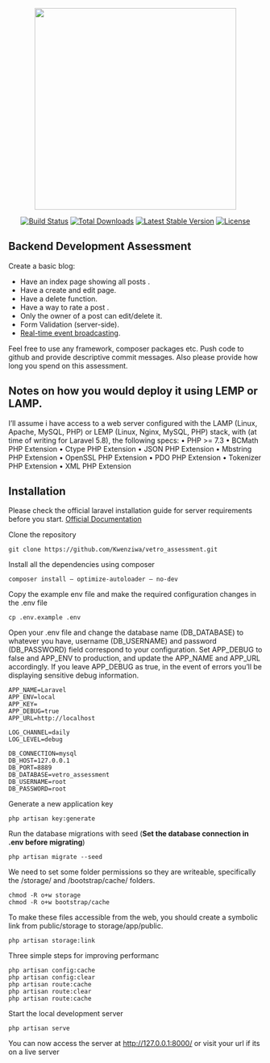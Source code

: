<p align="center"><a href="https://laravel.com" target="_blank"><img src="https://www.vetro.co.za/wp-content/uploads/2017/09/VetroMedia-WhiteLogo.png" width="400"></a></p>

<p align="center">
<a href="https://travis-ci.org/laravel/framework"><img src="https://travis-ci.org/laravel/framework.svg" alt="Build Status"></a>
<a href="https://packagist.org/packages/laravel/framework"><img src="https://img.shields.io/packagist/dt/laravel/framework" alt="Total Downloads"></a>
<a href="https://packagist.org/packages/laravel/framework"><img src="https://img.shields.io/packagist/v/laravel/framework" alt="Latest Stable Version"></a>
<a href="https://packagist.org/packages/laravel/framework"><img src="https://img.shields.io/packagist/l/laravel/framework" alt="License"></a>
</p>

## Backend Development Assessment

Create a basic blog:

- Have an index page showing all posts .
- Have a create and edit page.
- Have a delete function.
- Have a way to rate a post .
- Only the owner of a post can edit/delete it.
- Form Validation (server-side).
- [Real-time event broadcasting](https://laravel.com/docs/broadcasting).

Feel free to use any framework, composer packages etc.
Push code to github and provide descriptive commit messages. Also please provide how long
you spend on this assessment.

## Notes on how you would deploy it using LEMP or LAMP.
I’ll assume i have access to a web server configured with the LAMP (Linux, Apache, MySQL, PHP) or LEMP (Linux, Nginx, MySQL, PHP) stack, with (at time of writing for Laravel 5.8), the following specs:
•	PHP >= 7.3
•	BCMath PHP Extension
•	Ctype PHP Extension
•	JSON PHP Extension
•	Mbstring PHP Extension
•	OpenSSL PHP Extension
•	PDO PHP Extension
•	Tokenizer PHP Extension
•	XML PHP Extension


## Installation

Please check the official laravel installation guide for server requirements before you start. [Official Documentation](https://laravel.com/docs/8.4/installation#installation)


Clone the repository

    git clone https://github.com/Kwenziwa/vetro_assessment.git


Install all the dependencies using composer

    composer install — optimize-autoloader — no-dev

Copy the example env file and make the required configuration changes in the .env file

    cp .env.example .env

Open your .env file and change the database name (DB_DATABASE) to whatever you have, username (DB_USERNAME) and password (DB_PASSWORD) field correspond to your configuration. 
Set APP_DEBUG to false and APP_ENV to production, and update the APP_NAME and APP_URL accordingly. 
If you leave APP_DEBUG as true, in the event of errors you’ll be displaying sensitive debug information.

    APP_NAME=Laravel
    APP_ENV=local
    APP_KEY=
    APP_DEBUG=true
    APP_URL=http://localhost

    LOG_CHANNEL=daily
    LOG_LEVEL=debug

    DB_CONNECTION=mysql
    DB_HOST=127.0.0.1
    DB_PORT=8889
    DB_DATABASE=vetro_assessment
    DB_USERNAME=root
    DB_PASSWORD=root

Generate a new application key

    php artisan key:generate


Run the database migrations with seed (**Set the database connection in .env before migrating**)

    php artisan migrate --seed
    
We need to set some folder permissions so they are writeable, specifically the /storage/ and /bootstrap/cache/ folders.
    
    chmod -R o+w storage
    chmod -R o+w bootstrap/cache
    
To make these files accessible from the web, you should create a symbolic link from public/storage to storage/app/public.

    php artisan storage:link
    
Three simple steps for improving performanc

    php artisan config:cache
    php artisan config:clear
    php artisan route:cache
    php artisan route:clear
    php artisan route:cache


Start the local development server

    php artisan serve

You can now access the server at http://127.0.0.1:8000/ or visit your url if its on a live server 

